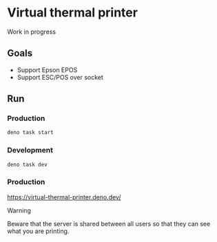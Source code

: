 # Virtual thermal printer

Work in progress

## Goals

- Support Epson EPOS
- Support ESC/POS over socket

## Run

### Production

```sh
deno task start
```

### Development

```sh
deno task dev
```

### Production

https://virtual-thermal-printer.deno.dev/

> [!WARNING]
> Beware that the server is shared between all users so that they can see what you are printing.
